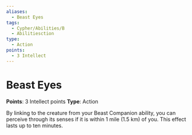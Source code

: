 ```yaml
---
aliases:
  - Beast Eyes
tags:
  - Cypher/Abilities/B
  - Abilitiesction
type:
  - Action
points:
  - 3 Intellect
---
```


# Beast Eyes

**Points**: 3 Intellect points
**Type**: Action

By linking to the creature from your Beast Companion ability, you can perceive through its senses if it is within 1 mile (1.5 km) of you. This effect lasts up to ten minutes.
